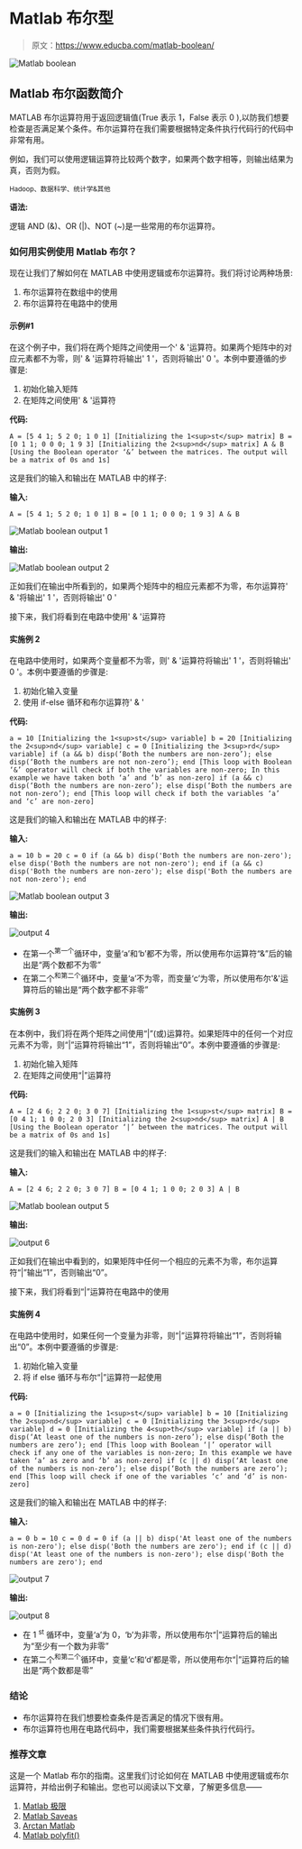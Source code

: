 # Matlab 布尔型

> 原文：<https://www.educba.com/matlab-boolean/>

![Matlab boolean](img/a44ddae74584721b94c95493f1a3a270.png)



## Matlab 布尔函数简介

MATLAB 布尔运算符用于返回逻辑值(True 表示 1，False 表示 0 ),以防我们想要检查是否满足某个条件。布尔运算符在我们需要根据特定条件执行代码行的代码中非常有用。

例如，我们可以使用逻辑运算符比较两个数字，如果两个数字相等，则输出结果为真，否则为假。

<small>Hadoop、数据科学、统计学&其他</small>

**语法:**

逻辑 AND (&)、OR (|)、NOT (~)是一些常用的布尔运算符。

### 如何用实例使用 Matlab 布尔？

现在让我们了解如何在 MATLAB 中使用逻辑或布尔运算符。我们将讨论两种场景:

1.  布尔运算符在数组中的使用
2.  布尔运算符在电路中的使用

#### 示例#1

在这个例子中，我们将在两个矩阵之间使用一个' & '运算符。如果两个矩阵中的对应元素都不为零，则' & '运算符将输出' 1 '，否则将输出' 0 '。本例中要遵循的步骤是:

1.  初始化输入矩阵
2.  在矩阵之间使用' & '运算符

**代码:**

`A = [5 4 1; 5 2 0; 1 0 1] [Initializing the 1<sup>st</sup> matrix] B = [0 1 1; 0 0 0; 1 9 3] [Initializing the 2<sup>nd</sup> matrix] A & B
[Using the Boolean operator ‘&’ between the matrices. The output will be a matrix of 0s and 1s]`

这是我们的输入和输出在 MATLAB 中的样子:

**输入:**

`A = [5 4 1; 5 2 0; 1 0 1] B = [0 1 1; 0 0 0; 1 9 3] A & B`

![Matlab boolean output 1](img/1b3d44d811fabcc68ae94735b4b601a4.png)



**输出:**

![Matlab boolean output 2](img/96f52e23bc136d2f4bf0440afcc50641.png)



正如我们在输出中所看到的，如果两个矩阵中的相应元素都不为零，布尔运算符' & '将输出' 1 '，否则将输出' 0 '

接下来，我们将看到在电路中使用' & '运算符

#### 实施例 2

在电路中使用时，如果两个变量都不为零，则' & '运算符将输出' 1 '，否则将输出' 0 '。本例中要遵循的步骤是:

1.  初始化输入变量
2.  使用 if-else 循环和布尔运算符' & '

**代码:**

`a = 10
[Initializing the 1<sup>st</sup> variable] b = 20
[Initializing the 2<sup>nd</sup> variable] c = 0
[Initializing the 3<sup>rd</sup> variable] if (a && b)
disp(‘Both the numbers are non-zero’);
else
disp(‘Both the numbers are not non-zero’);
end
[This loop with Boolean ‘&’ operator will check if both the variables are non-zero; In this example we have taken both ‘a’ and ‘b’ as non-zero] if (a && c)
disp(‘Both the numbers are non-zero’);
else
disp(‘Both the numbers are not non-zero’);
end
[This loop will check if both the variables ‘a’ and ‘c’ are non-zero]`

这是我们的输入和输出在 MATLAB 中的样子:

**输入:**

`a = 10
b = 20
c = 0
if (a && b)
disp('Both the numbers are non-zero');
else
disp('Both the numbers are not non-zero');
end
if (a && c)
disp('Both the numbers are non-zero');
else
disp('Both the numbers are not non-zero');
end`

![Matlab boolean output 3](img/18fd60c80cb6c55d3685cda141364113.png)



**输出:**

![output 4](img/b9b03121927afa0c49c4f80d55ac0ee7.png)



*   在第一个<sup>第一个</sup>循环中，变量‘a’和‘b’都不为零，所以使用布尔运算符“&”后的输出是“两个数都不为零”
*   在第二个<sup>和第二个</sup>循环中，变量‘a’不为零，而变量‘c’为零，所以使用布尔'&'运算符后的输出是“两个数字都不非零”

#### 实施例 3

在本例中，我们将在两个矩阵之间使用“|”(或)运算符。如果矩阵中的任何一个对应元素不为零，则“|”运算符将输出“1”，否则将输出“0”。本例中要遵循的步骤是:

1.  初始化输入矩阵
2.  在矩阵之间使用“|”运算符

**代码:**

`A = [2 4 6; 2 2 0; 3 0 7] [Initializing the 1<sup>st</sup> matrix] B = [0 4 1; 1 0 0; 2 0 3] [Initializing the 2<sup>nd</sup> matrix] A | B
[Using the Boolean operator ‘|’ between the matrices. The output will be a matrix of 0s and 1s]`

这是我们的输入和输出在 MATLAB 中的样子:

**输入:**

`A = [2 4 6; 2 2 0; 3 0 7] B = [0 4 1; 1 0 0; 2 0 3] A | B`

![Matlab boolean output 5](img/9c60367d940fec0023029ee08cf53945.png)



**输出:**

![output 6](img/d5df421c62622c6e4356d9f37ac5fb7b.png)



正如我们在输出中看到的，如果矩阵中任何一个相应的元素不为零，布尔运算符“|”输出“1”，否则输出“0”。

接下来，我们将看到“|”运算符在电路中的使用

#### 实施例 4

在电路中使用时，如果任何一个变量为非零，则“|”运算符将输出“1”，否则将输出“0”。本例中要遵循的步骤是:

1.  初始化输入变量
2.  将 if else 循环与布尔“|”运算符一起使用

**代码:**

`a = 0
[Initializing the 1<sup>st</sup> variable] b = 10
[Initializing the 2<sup>nd</sup> variable] c = 0
[Initializing the 3<sup>rd</sup> variable] d = 0
[Initializing the 4<sup>th</sup> variable] if (a || b)
disp(‘At least one of the numbers is non-zero’);
else
disp(‘Both the numbers are zero’);
end
[This loop with Boolean ‘|’ operator will check if any one of the variables is non-zero; In this example we have taken ‘a’ as zero and ‘b’ as non-zero] if (c || d)
disp(‘At least one of the numbers is non-zero’);
else
disp(‘Both the numbers are zero’);
end
[This loop will check if one of the variables ‘c’ and ‘d’ is non-zero]`

这是我们的输入和输出在 MATLAB 中的样子:

**输入:**

`a = 0
b = 10
c = 0
d = 0
if (a || b)
disp('At least one of the numbers is non-zero');
else
disp('Both the numbers are zero');
end
if (c || d)
disp('At least one of the numbers is non-zero');
else
disp('Both the numbers are zero');
end`

![output 7](img/1ca26691bbc7bd25bb95e123f449e5c0.png)



**输出:**

![output 8](img/edaa2150c8b2d0ad8a77d7ff4013a9bc.png)



*   在 1 <sup>st</sup> 循环中，变量‘a’为 0，‘b’为非零，所以使用布尔“|”运算符后的输出为“至少有一个数为非零”
*   在第二个<sup>和第二个</sup>循环中，变量‘c’和‘d’都是零，所以使用布尔“|”运算符后的输出是“两个数都是零”

### 结论

*   布尔运算符在我们想要检查条件是否满足的情况下很有用。
*   布尔运算符也用在电路代码中，我们需要根据某些条件执行代码行。

### 推荐文章

这是一个 Matlab 布尔的指南。这里我们讨论如何在 MATLAB 中使用逻辑或布尔运算符，并给出例子和输出。您也可以阅读以下文章，了解更多信息——

1.  [Matlab 极限](https://www.educba.com/matlab-limit/)
2.  [Matlab Saveas](https://www.educba.com/matlab-saveas/)
3.  [Arctan Matlab](https://www.educba.com/arctan-matlab/)
4.  [Matlab polyfit()](https://www.educba.com/matlab-polyfit/)





